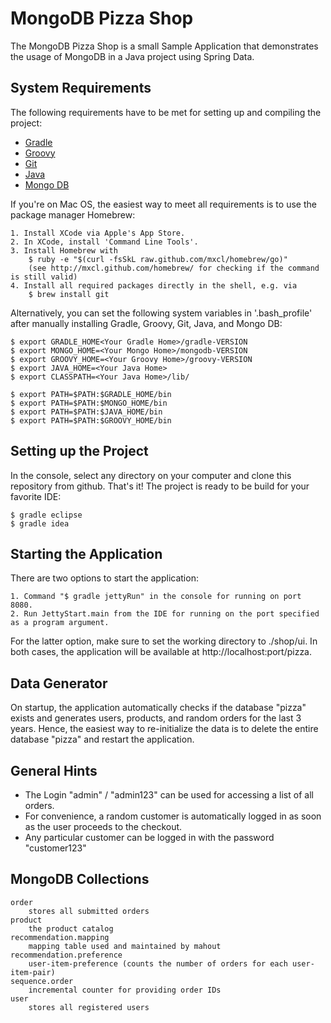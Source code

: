 MongoDB Pizza Shop
==================

The MongoDB Pizza Shop is a small Sample Application that demonstrates the usage of MongoDB in a Java project
using Spring Data.

System Requirements
-------------------

The following requirements have to be met for setting up and compiling the project:

* [Gradle](http://www.gradle.org/)
* [Groovy](http://groovy.codehaus.org/)
* [Git](http://git-scm.com/)
* [Java](http://www.java.com/de/download/)
* [Mongo DB](http://www.mongodb.org/)

If you're on Mac OS, the easiest way to meet all requirements is to use the package manager Homebrew:

    1. Install XCode via Apple's App Store.
    2. In XCode, install 'Command Line Tools'.
    3. Install Homebrew with
        $ ruby -e "$(curl -fsSkL raw.github.com/mxcl/homebrew/go)"
        (see http://mxcl.github.com/homebrew/ for checking if the command is still valid)
    4. Install all required packages directly in the shell, e.g. via
        $ brew install git

Alternatively, you can set the following system variables in '.bash_profile' after manually installing Gradle, Groovy,
Git, Java, and Mongo DB:

    $ export GRADLE_HOME<Your Gradle Home>/gradle-VERSION
    $ export MONGO_HOME=<Your Mongo Home>/mongodb-VERSION
    $ export GROOVY_HOME=<Your Groovy Home>/groovy-VERSION
    $ export JAVA_HOME=<Your Java Home>
    $ export CLASSPATH=<Your Java Home>/lib/

    $ export PATH=$PATH:$GRADLE_HOME/bin
    $ export PATH=$PATH:$MONGO_HOME/bin
    $ export PATH=$PATH:$JAVA_HOME/bin
    $ export PATH=$PATH:$GROOVY_HOME/bin


Setting up the Project
----------------------

In the console, select any directory on your computer and clone this repository from github. That's it! The project is ready to be build for your favorite IDE:

    $ gradle eclipse
    $ gradle idea

Starting the Application
------------------------

There are two options to start the application:

    1. Command "$ gradle jettyRun" in the console for running on port 8080.
    2. Run JettyStart.main from the IDE for running on the port specified as a program argument.

For the latter option, make sure to set the working directory to ./shop/ui.
In both cases, the application will be available at http://localhost:port/pizza.

Data Generator
---------------

On startup, the application automatically checks if the database "pizza" exists and generates users, products, and
random orders for the last 3 years. Hence, the easiest way to re-initialize the data is to delete the entire database
"pizza" and restart the application.

General Hints
-------------

- The Login "admin" / "admin123" can be used for accessing a list of all orders.
- For convenience, a random customer is automatically logged in as soon as the user proceeds to the checkout.
- Any particular customer can be logged in with the password "customer123"

MongoDB Collections
-------------------

    order
        stores all submitted orders
    product
        the product catalog
    recommendation.mapping
        mapping table used and maintained by mahout
    recommendation.preference
        user-item-preference (counts the number of orders for each user-item-pair)
    sequence.order
        incremental counter for providing order IDs
    user
        stores all registered users